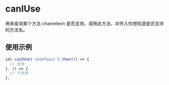 # canIUse

用来查询某个方法 chameleon 是否支持。调用此方法，并传入你想知道是否支持的方法名。

## 使用示例

```javascript
cml.canIUse('showToast').then(() => {
  // 支持
}, () => {
  // 不支持
};
```
